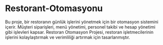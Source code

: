 # Restorant-Otomasyonu
Bu proje, bir restoranın günlük işlerini yönetmek için bir otomasyon sistemini içerir. Müşteri siparişleri, menü yönetimi, personel takibi ve hesap yönetimi gibi işlevleri kapsar. Restoran Otomasyon Projesi, restoran işletmecilerinin işlerini kolaylaştırmak ve verimliliği artırmak için tasarlanmıştır.
